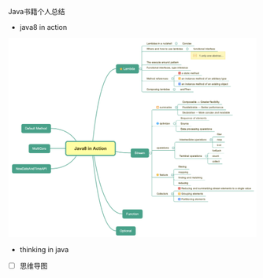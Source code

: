 Java书籍个人总结

- java8 in action

![avatar](java8-in-action/doc/java8.png)

- thinking in java

- [ ] 思维导图